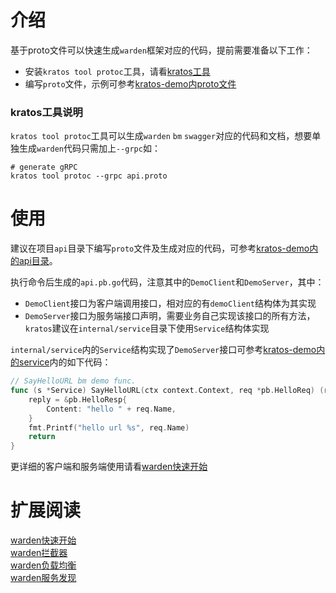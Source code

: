 # 介绍

基于proto文件可以快速生成`warden`框架对应的代码，提前需要准备以下工作：

* 安装`kratos tool protoc`工具，请看[kratos工具](kratos-tool.md)
* 编写`proto`文件，示例可参考[kratos-demo内proto文件](https://github.com/go-kratos/kratos-demo/blob/master/api/api.proto)

### kratos工具说明

`kratos tool protoc`工具可以生成`warden` `bm` `swagger`对应的代码和文档，想要单独生成`warden`代码只需加上`--grpc`如：

```shell
# generate gRPC
kratos tool protoc --grpc api.proto
```

# 使用

建议在项目`api`目录下编写`proto`文件及生成对应的代码，可参考[kratos-demo内的api目录](https://github.com/go-kratos/kratos-demo/tree/master/api)。

执行命令后生成的`api.pb.go`代码，注意其中的`DemoClient`和`DemoServer`，其中：

* `DemoClient`接口为客户端调用接口，相对应的有`demoClient`结构体为其实现
* `DemoServer`接口为服务端接口声明，需要业务自己实现该接口的所有方法，`kratos`建议在`internal/service`目录下使用`Service`结构体实现

`internal/service`内的`Service`结构实现了`DemoServer`接口可参考[kratos-demo内的service](https://github.com/go-kratos/kratos-demo/blob/master/internal/service/service.go)内的如下代码：

```go
// SayHelloURL bm demo func.
func (s *Service) SayHelloURL(ctx context.Context, req *pb.HelloReq) (reply *pb.HelloResp, err error) {
	reply = &pb.HelloResp{
		Content: "hello " + req.Name,
	}
	fmt.Printf("hello url %s", req.Name)
	return
}
```

更详细的客户端和服务端使用请看[warden快速开始](warden-quickstart.md)

# 扩展阅读

[warden快速开始](warden-quickstart.md)  
[warden拦截器](warden-mid.md)  
[warden负载均衡](warden-balancer.md)  
[warden服务发现](warden-resolver.md)


